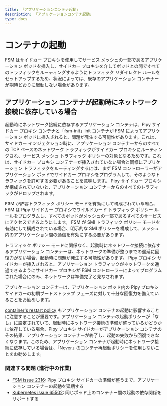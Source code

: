 ```yaml
---
title: 「アプリケーションコンテナ起動」
description: 「アプリケーションコンテナ起動」
type: docs
---
```


# コンテナの起動

FSM はサイドカー プロキシを使用してサービス メッシュの一部であるアプリケーション ポッドを挿入し、サイドカー プロキシを介してポッドとの間ですべてのトラフィックをルーティングするようにトラフィック リダイレクト ルールをセットアップするため、状況によっては、既存のアプリケーション コンテナーが期待どおりに起動しない場合があります。

## アプリケーション コンテナが起動時にネットワーク接続に依存している場合

起動時にネットワーク接続に依存するアプリケーション コンテナは、Pipy サイドカー プロキシ コンテナと「fsm-init」init コンテナが FSM によってアプリケーション ポッドに挿入されると、問題が発生する可能性があります。これは、サイドカー インジェクション時に、アプリケーション コンテナーからのすべての TCP ベースのネットワーク トラフィックがサイドカー プロキシにルーティングされ、サービス メッシュ トラフィック ポリシーの対象となるためです。これは、サイドカー プロキシ コンテナーが挿入されていない場合と同様にアプリケーション トラフィックをルーティングするには、まず FSM コントローラーがアプリケーション ポッドでサイドカー プロキシをプログラムして、そのようなトラフィックを許可する必要があることを意味します。 Pipy サイドカー プロキシが構成されていないと、アプリケーション コンテナーからのすべてのトラフィックがドロップされます。

FSM が許容トラフィック ポリシー モードを有効にして構成されている場合、FSM は Pipy サイドカー プロキシでワイルドカード トラフィック ポリシー ルールをプログラムし、すべてのポッドがメッシュの一部であるすべてのサービスにアクセスできるようにします。 FSM が SMI トラフィック ポリシー モードを有効にして構成されている場合、明示的な SMI ポリシーを構成して、メッシュ内のアプリケーション間の通信を有効にする必要があります。

トラフィック ポリシー モードに関係なく、起動時にネットワーク接続に依存するアプリケーション コンテナーは、ネットワークの準備が整うまでの遅延に回復力がない場合、起動時に問題が発生する可能性があります。 Pipy プロキシ サイドカーが挿入されると、アプリケーション トラフィックがネットワークを通過できるようにサイドカー プロキシが FSM コントローラーによってプログラムされた場合にのみ、ネットワークは準備完了と見なされます。

アプリケーション コンテナーは、アプリケーション ポッド内の Pipy プロキシ サイドカーの初期ブートストラップ フェーズに対して十分な回復力を備えていることをお勧めします。

[container's restart policy](https://kubernetes.io/docs/concepts/workloads/pods/pod-lifecycle/#restart-policy) もアプリケーション コンテナの起動に影響することに注意することが重要です。アプリケーション コンテナの起動ポリシーが「なし」に設定されていて、起動時にネットワーク接続の準備が整っているかどうかに依存している場合、Pipy プロキシ サイドカーがアプリケーション コンテナのその結果、アプリケーション コンテナーが終了し、起動の失敗から回復できなくなります。このため、アプリケーション コンテナが起動時にネットワーク接続に依存している場合は、「Never」のコンテナ再起動ポリシーを使用しないことをお勧めします。

### 関連する問題 (進行中の作業)

- [FSM issue 2316](https://github.com/openservicemesh/fsm/issues/2316): Pipy プロキシ サイドカーの準備が整うまで、アプリケーション コンテナーの起動を延期する
- [Kubernetes issue 65502](https://github.com/kubernetes/kubernetes/issues/65502): 同じポッド上のコンテナー間の起動の依存関係をサポートする

